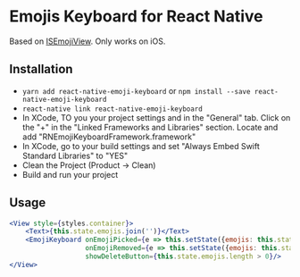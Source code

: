 # Emojis Keyboard for React Native

Based on [ISEmojiView](https://github.com/isaced/ISEmojiView).
Only works on iOS.

## Installation


 * `yarn add react-native-emoji-keyboard` or `npm install --save react-native-emoji-keyboard`
 * `react-native link react-native-emoji-keyboard`
 * In XCode, TO you your project settings and in the "General" tab. Click on the "+" in the "Linked Frameworks and Libraries" section. Locate and add "RNEmojiKeyboardFramework.framework"
 * In XCode, go to your build settings and set "Always Embed Swift Standard Libraries" to "YES"
 * Clean the Project (Product -> Clean)
 * Build and run your project

## Usage

```jsx harmony
<View style={styles.container}>
    <Text>{this.state.emojis.join('')}</Text>
    <EmojiKeyboard onEmojiPicked={e => this.setState({emojis: this.state.emojis.concat(e)})}
                   onEmojiRemoved={e => this.setState({emojis: this.state.emojis.slice(0, -1)})}
                   showDeleteButton={this.state.emojis.length > 0}/>
</View>
```


